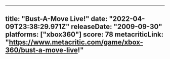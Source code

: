 
---
title: "Bust-A-Move Live!"
date: "2022-04-09T23:38:29.971Z"
releaseDate: "2009-09-30"
platforms: ["xbox360"]
score: 78
metacriticLink: "https://www.metacritic.com/game/xbox-360/bust-a-move-live!"
---
